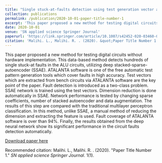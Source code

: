 ```yaml
---
title: "Single stuck-at-faults detection using test generation vector and deep stacked-sparse-autoencoder"
collection: publications
permalink: /publication/2020-10-01-paper-title-number-1
excerpt: 'This paper proposed a new method for testing digital circuits without hardware implementation. This data-based method detects hundreds of single stuck-at faults in the ALU circuits, utilizing deep stacked-sparse-autoencoder (SSAE). ATALANTA software is one of the free automatic test pattern generation tools which cover faults in high accuracy. Test vectors which are extracted from bench circuits via ATALANTA software are the key point of the paper. Fault detection is introduced as a two-class problem. SSAE network is trained using the test vectors. Dimension reduction is done automatically in SSAE. Network performance is tested by changing sparse coefficients, number of stacked autoencoder and data augmentation. The results of this step are compared with the traditional multilayer perceptron classification. In this method, unlike SSAE, a manual method of reducing the dimension and extracting the feature is used. Fault coverage of ATALANTA software is over than 94%. Finally, the results obtained from the deep neural network show its significant performance in the circuit faults detection automatically.'
date: 2020-10-01
venue: 'SN applied science Springer Journal'
paperurl: 'https://link.springer.com/article/10.1007/s42452-020-03460-0'
citation: 'Malihi. L., Malihi. R. . (2020). &quot;Paper Title Number 1.&quot; <i>SN applied science Springer Journal</i>. 1(1).'
---
```

This paper proposed a new method for testing digital circuits without hardware implementation. This data-based method detects hundreds of single stuck-at faults in the ALU circuits, utilizing deep stacked-sparse-autoencoder (SSAE). ATALANTA software is one of the free automatic test pattern generation tools which cover faults in high accuracy. Test vectors which are extracted from bench circuits via ATALANTA software are the key point of the paper. Fault detection is introduced as a two-class problem. SSAE network is trained using the test vectors. Dimension reduction is done automatically in SSAE. Network performance is tested by changing sparse coefficients, number of stacked autoencoder and data augmentation. The results of this step are compared with the traditional multilayer perceptron classification. In this method, unlike SSAE, a manual method of reducing the dimension and extracting the feature is used. Fault coverage of ATALANTA software is over than 94%. Finally, the results obtained from the deep neural network show its significant performance in the circuit faults detection automatically.

[Download paper here](https://link.springer.com/article/10.1007/s42452-020-03460-0)

Recommended citation: Malihi. L., Malihi. R. . (2020). "Paper Title Number 1." <i>SN applied science Springer Journal</i>. 1(1).
